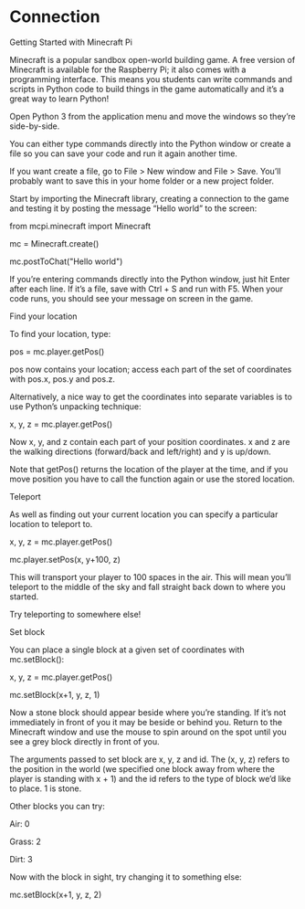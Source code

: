 # Connection
Getting Started with Minecraft Pi

Minecraft is a popular sandbox open-world building game. A free version of Minecraft is available for the Raspberry Pi; it also comes with a programming interface. This means you students can write commands and scripts in Python code to build things in the game automatically and it’s a great way to learn Python!

Open Python 3 from the application menu and move the windows so they’re side-by-side.

You can either type commands directly into the Python window or create a file so you can save your code and run it again another time.

If you want create a file, go to File > New window and File > Save. You’ll probably want to save this in your home folder or a new project folder.

Start by importing the Minecraft library, creating a connection to the game and testing it by posting the message “Hello world” to the screen:

from mcpi.minecraft import Minecraft

mc = Minecraft.create()

mc.postToChat("Hello world")

If you’re entering commands directly into the Python window, just hit Enter after each line. If it’s a file, save with Ctrl + S and run with F5. When your code runs, you should see your message on screen in the game.

Find your location

To find your location, type:

pos = mc.player.getPos()

pos now contains your location; access each part of the set of coordinates with pos.x, pos.y and pos.z.

Alternatively, a nice way to get the coordinates into separate variables is to use Python’s unpacking technique:

x, y, z = mc.player.getPos()

Now x, y, and z contain each part of your position coordinates. x and z are the walking directions (forward/back and left/right) and y is up/down.

 

Note that getPos() returns the location of the player at the time, and if you move position you have to call the function again or use the stored location.

 

Teleport

As well as finding out your current location you can specify a particular location to teleport to.

 

x, y, z = mc.player.getPos()

mc.player.setPos(x, y+100, z)

This will transport your player to 100 spaces in the air. This will mean you’ll teleport to the middle of the sky and fall straight back down to where you started.

 

Try teleporting to somewhere else!

 

Set block

You can place a single block at a given set of coordinates with mc.setBlock():

 

x, y, z = mc.player.getPos()

mc.setBlock(x+1, y, z, 1)

Now a stone block should appear beside where you’re standing. If it’s not immediately in front of you it may be beside or behind you. Return to the Minecraft window and use the mouse to spin around on the spot until you see a grey block directly in front of you.

The arguments passed to set block are x, y, z and id. The (x, y, z) refers to the position in the world (we specified one block away from where the player is standing with x + 1) and the id refers to the type of block we’d like to place. 1 is stone.

 

Other blocks you can try:

 

Air: 0

Grass: 2

Dirt: 3

Now with the block in sight, try changing it to something else:

 

mc.setBlock(x+1, y, z, 2)

